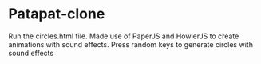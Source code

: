 # Patapat-clone
Run the circles.html file.
Made use of PaperJS and HowlerJS to create animations with sound effects.
Press random keys to generate circles with sound effects
